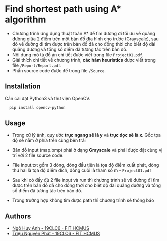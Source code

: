 # Find shortest path using A* algorithm

- Chương trình ứng dụng thuật toán A* để tìm đường đi tối ưu về quãng đường giữa 2 điểm trên một bản đồ địa hình cho trước (Grayscale), sau đó vẽ đường đi tìm được trên bản đồ đã cho đồng thời cho biết độ dài quãng đường và tổng số điểm đã tương tác trên bản đồ.
- Nội dung mô tả đồ án chi tiết được viết trong file `Project01.pdf`.
- Giải thích chi tiết về chương trình, **các hàm heuristics** được viết trong file `/Report/Report.pdf`.
- Phần source code được để trong file `/Source`.

## Installation

Cần cài đặt Python3 và thư viện OpenCV.

```bash
  pip install opencv-python
```
    
## Usage

- Trong xử lý ảnh, quy ước **trục ngang sẽ là y** và **trục dọc sẽ là x**. Gốc tọa độ sẽ nằm ở phía trên cùng bên trái

- Bản đồ input (map.bmp) phải ở dạng **Grayscale** và phải được đặt cùng vị trí với 2 file source code.

- File input.txt gồm 3 dòng, dòng đầu tiên là tọa độ điểm xuất phát, dòng thứ hai là tọa độ điểm đích, dòng cuối là tham số m - ``Project01.pdf``

- Sau khi có đầy đủ 2 file input và run thì chương trình sẽ vẽ đường đi tìm được trên bản đồ đã cho đồng thời cho biết độ dài quãng đường và tổng số điểm đã tương tác trên bản đồ.

- Trong trường hợp không tìm được path thì chương trình sẽ thông báo

## Authors

- [Ngô Huy Anh - 19CLC6 - FIT HCMUS](https://github.com/tristanhuyanhngo)
- [Triệu Nguyên Phát - 19CLC6 - FIT HCMUS](https://github.com/phatng45)
